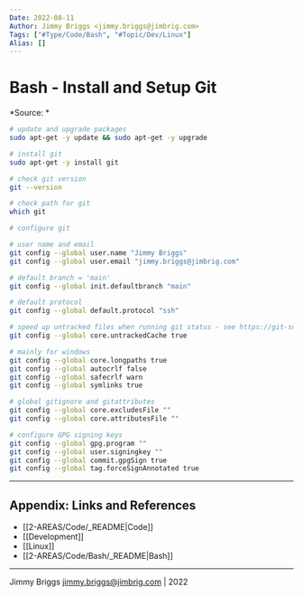 ```yaml
---
Date: 2022-08-11
Author: Jimmy Briggs <jimmy.briggs@jimbrig.com>
Tags: ["#Type/Code/Bash", "#Topic/Dev/Linux"]
Alias: []
---
```


# Bash - Install and Setup Git

*Source: *

```bash
# update and upgrade packages
sudo apt-get -y update && sudo apt-get -y upgrade

# install git
sudo apt-get -y install git

# check git version
git --version

# check path for git
which git

# configure git

# user name and email
git config --global user.name "Jimmy Briggs"
git config --global user.email "jimmy.briggs@jimbrig.com"

# default branch = 'main'
git config --global init.defaultbranch "main"

# default protocol
git config --global default.protocol "ssh"

# speed up untracked files when running git status - see https://git-scm.com/docs/git-update-index#_untracked_cache
git config --global core.untrackedCache true

# mainly for windows
git config --global core.longpaths true
git config --global autocrlf false
git config --global safecrlf warn
git config --global symlinks true

# global gitignore and gitattributes
git config --global core.excludesFile ""
git config --global core.attributesFile ""

# configure GPG signing keys
git config --global gpg.program ""
git config --global user.signingkey ""
git config --global commit.gpgSign true
git config --global tag.forceSignAnnotated true


```

***

## Appendix: Links and References

- [[2-AREAS/Code/_README|Code]]
- [[Development]]
- [[Linux]]
- [[2-AREAS/Code/Bash/_README|Bash]]

***

Jimmy Briggs <jimmy.briggs@jimbrig.com> | 2022

